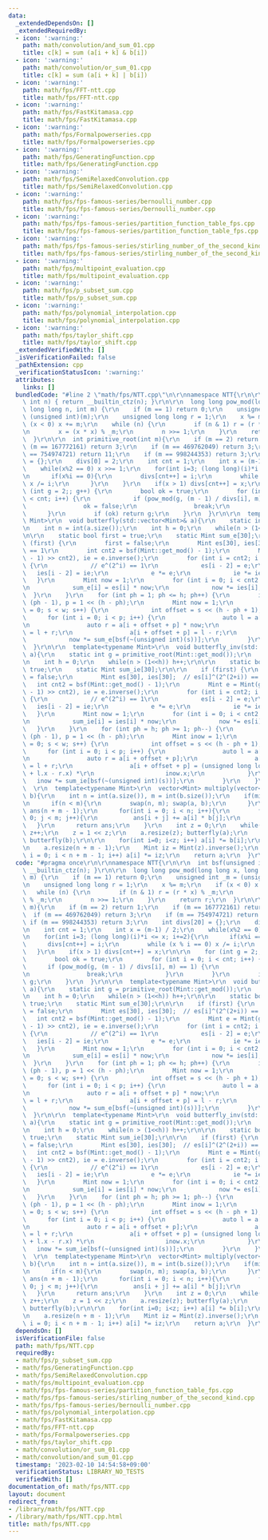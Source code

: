 ```yaml
---
data:
  _extendedDependsOn: []
  _extendedRequiredBy:
  - icon: ':warning:'
    path: math/convolution/and_sum_01.cpp
    title: c[k] = sum (a[i + k] & b[i])
  - icon: ':warning:'
    path: math/convolution/or_sum_01.cpp
    title: c[k] = sum (a[i + k] | b[i])
  - icon: ':warning:'
    path: math/fps/FFT-ntt.cpp
    title: math/fps/FFT-ntt.cpp
  - icon: ':warning:'
    path: math/fps/FastKitamasa.cpp
    title: math/fps/FastKitamasa.cpp
  - icon: ':warning:'
    path: math/fps/Formalpowerseries.cpp
    title: math/fps/Formalpowerseries.cpp
  - icon: ':warning:'
    path: math/fps/GeneratingFunction.cpp
    title: math/fps/GeneratingFunction.cpp
  - icon: ':warning:'
    path: math/fps/SemiRelaxedConvolution.cpp
    title: math/fps/SemiRelaxedConvolution.cpp
  - icon: ':warning:'
    path: math/fps/fps-famous-series/bernoulli_number.cpp
    title: math/fps/fps-famous-series/bernoulli_number.cpp
  - icon: ':warning:'
    path: math/fps/fps-famous-series/partition_function_table_fps.cpp
    title: math/fps/fps-famous-series/partition_function_table_fps.cpp
  - icon: ':warning:'
    path: math/fps/fps-famous-series/stirling_number_of_the_second_kind.cpp
    title: math/fps/fps-famous-series/stirling_number_of_the_second_kind.cpp
  - icon: ':warning:'
    path: math/fps/multipoint_evaluation.cpp
    title: math/fps/multipoint_evaluation.cpp
  - icon: ':warning:'
    path: math/fps/p_subset_sum.cpp
    title: math/fps/p_subset_sum.cpp
  - icon: ':warning:'
    path: math/fps/polynomial_interpolation.cpp
    title: math/fps/polynomial_interpolation.cpp
  - icon: ':warning:'
    path: math/fps/taylor_shift.cpp
    title: math/fps/taylor_shift.cpp
  _extendedVerifiedWith: []
  _isVerificationFailed: false
  _pathExtension: cpp
  _verificationStatusIcon: ':warning:'
  attributes:
    links: []
  bundledCode: "#line 2 \"math/fps/NTT.cpp\"\n\r\nnamespace NTT{\r\n\r\n  int bsf(unsigned\
    \ int n) { return __builtin_ctz(n); }\r\n\r\n  long long pow_mod(long long x,\
    \ long long n, int m) {\r\n    if (m == 1) return 0;\r\n    unsigned int _m =\
    \ (unsigned int)(m);\r\n    unsigned long long r = 1;\r\n    x %= m;\r\n    if\
    \ (x < 0) x += m;\r\n    while (n) {\r\n        if (n & 1) r = (r * x) % _m;\r\
    \n        x = (x * x) % _m;\r\n        n >>= 1;\r\n    }\r\n    return r;\r\n\
    \  }\r\n\r\n  int primitive_root(int m){\r\n    if (m == 2) return 1;\r\n    if\
    \ (m == 167772161) return 3;\r\n    if (m == 469762049) return 3;\r\n    if (m\
    \ == 754974721) return 11;\r\n    if (m == 998244353) return 3;\r\n    int divs[20]\
    \ = {};\r\n    divs[0] = 2;\r\n    int cnt = 1;\r\n    int x = (m-1) / 2;\r\n\
    \    while(x%2 == 0) x >>= 1;\r\n    for(int i=3; (long long)(i)*i <= x; i+=2){\r\
    \n      if(x%i == 0){\r\n        divs[cnt++] = i;\r\n        while (x % i == 0)\
    \ x /= i;\r\n      }\r\n    }\r\n    if(x > 1) divs[cnt++] = x;\r\n\r\n    for\
    \ (int g = 2;; g++) {\r\n        bool ok = true;\r\n        for (int i = 0; i\
    \ < cnt; i++) {\r\n            if (pow_mod(g, (m - 1) / divs[i], m) == 1) {\r\n\
    \                ok = false;\r\n                break;\r\n            }\r\n  \
    \      }\r\n        if (ok) return g;\r\n    }\r\n  }\r\n\r\n  template<typename\
    \ Mint>\r\n  void butterfly(std::vector<Mint>& a){\r\n    static int g = primitive_root(Mint::get_mod());\r\
    \n    int n = int(a.size());\r\n    int h = 0;\r\n    while(n > (1<<h)) h++;\r\
    \n\r\n    static bool first = true;\r\n    static Mint sum_e[30];\r\n\r\n    if\
    \ (first) {\r\n        first = false;\r\n        Mint es[30], ies[30];  // es[i]^(2^(2+i))\
    \ == 1\r\n        int cnt2 = bsf(Mint::get_mod() - 1);\r\n        Mint e = Mint(g).pow((Mint::get_mod()\
    \ - 1) >> cnt2), ie = e.inverse();\r\n        for (int i = cnt2; i >= 2; i--)\
    \ {\r\n            // e^(2^i) == 1\r\n            es[i - 2] = e;\r\n         \
    \   ies[i - 2] = ie;\r\n            e *= e;\r\n            ie *= ie;\r\n     \
    \   }\r\n        Mint now = 1;\r\n        for (int i = 0; i < cnt2 - 2; i++) {\r\
    \n            sum_e[i] = es[i] * now;\r\n            now *= ies[i];\r\n      \
    \  }\r\n    }\r\n    for (int ph = 1; ph <= h; ph++) {\r\n        int w = 1 <<\
    \ (ph - 1), p = 1 << (h - ph);\r\n        Mint now = 1;\r\n        for (int s\
    \ = 0; s < w; s++) {\r\n            int offset = s << (h - ph + 1);\r\n      \
    \      for (int i = 0; i < p; i++) {\r\n                auto l = a[i + offset];\r\
    \n                auto r = a[i + offset + p] * now;\r\n                a[i + offset]\
    \ = l + r;\r\n                a[i + offset + p] = l - r;\r\n            }\r\n\
    \            now *= sum_e[bsf(~(unsigned int)(s))];\r\n        }\r\n    }\r\n\
    \  }\r\n\r\n  template<typename Mint>\r\n  void butterfly_inv(std::vector<Mint>&\
    \ a){\r\n    static int g = primitive_root(Mint::get_mod());\r\n    int n = int(a.size());\r\
    \n    int h = 0;\r\n    while(n > (1<<h)) h++;\r\n\r\n    static bool first =\
    \ true;\r\n    static Mint sum_ie[30];\r\n\r\n    if (first) {\r\n        first\
    \ = false;\r\n        Mint es[30], ies[30];  // es[i]^(2^(2+i)) == 1\r\n     \
    \   int cnt2 = bsf(Mint::get_mod() - 1);\r\n        Mint e = Mint(g).pow((Mint::get_mod()\
    \ - 1) >> cnt2), ie = e.inverse();\r\n        for (int i = cnt2; i >= 2; i--)\
    \ {\r\n            // e^(2^i) == 1\r\n            es[i - 2] = e;\r\n         \
    \   ies[i - 2] = ie;\r\n            e *= e;\r\n            ie *= ie;\r\n     \
    \   }\r\n        Mint now = 1;\r\n        for (int i = 0; i < cnt2 - 2; i++) {\r\
    \n            sum_ie[i] = ies[i] * now;\r\n            now *= es[i];\r\n     \
    \   }\r\n    }\r\n    for (int ph = h; ph >= 1; ph--) {\r\n        int w = 1 <<\
    \ (ph - 1), p = 1 << (h - ph);\r\n        Mint inow = 1;\r\n        for (int s\
    \ = 0; s < w; s++) {\r\n            int offset = s << (h - ph + 1);\r\n      \
    \      for (int i = 0; i < p; i++) {\r\n                auto l = a[i + offset];\r\
    \n                auto r = a[i + offset + p];\r\n                a[i + offset]\
    \ = l + r;\r\n                a[i + offset + p] = (unsigned long long)(Mint::get_mod()\
    \ + l.x - r.x) *\r\n                    inow.x;\r\n            }\r\n         \
    \   inow *= sum_ie[bsf(~(unsigned int)(s))];\r\n        }\r\n    }\r\n  }\r\n\
    \  \r\n  template<typename Mint>\r\n  vector<Mint> multiply(vector<Mint> a, vector<Mint>\
    \ b){\r\n    int n = int(a.size()), m = int(b.size());\r\n    if(min(n,m) <= 60){\r\
    \n      if(n < m){\r\n        swap(n, m); swap(a, b);\r\n      }\r\n      vector<Mint>\
    \ ans(n + m - 1);\r\n      for(int i = 0; i < n; i++){\r\n        for(int j =\
    \ 0; j < m; j++){\r\n          ans[i + j] += a[i] * b[j];\r\n        }\r\n   \
    \   }\r\n      return ans;\r\n    }\r\n    int z = 0;\r\n    while(n+m-1 > (1<<z))\
    \ z++;\r\n    z = 1 << z;\r\n    a.resize(z); butterfly(a);\r\n    b.resize(z);\
    \ butterfly(b);\r\n\r\n    for(int i=0; i<z; i++) a[i] *= b[i];\r\n    butterfly_inv(a);\r\
    \n    a.resize(n + m - 1);\r\n    Mint iz = Mint(z).inverse();\r\n    for (int\
    \ i = 0; i < n + m - 1; i++) a[i] *= iz;\r\n    return a;\r\n  }\r\n}\r\n"
  code: "#pragma once\r\n\r\nnamespace NTT{\r\n\r\n  int bsf(unsigned int n) { return\
    \ __builtin_ctz(n); }\r\n\r\n  long long pow_mod(long long x, long long n, int\
    \ m) {\r\n    if (m == 1) return 0;\r\n    unsigned int _m = (unsigned int)(m);\r\
    \n    unsigned long long r = 1;\r\n    x %= m;\r\n    if (x < 0) x += m;\r\n \
    \   while (n) {\r\n        if (n & 1) r = (r * x) % _m;\r\n        x = (x * x)\
    \ % _m;\r\n        n >>= 1;\r\n    }\r\n    return r;\r\n  }\r\n\r\n  int primitive_root(int\
    \ m){\r\n    if (m == 2) return 1;\r\n    if (m == 167772161) return 3;\r\n  \
    \  if (m == 469762049) return 3;\r\n    if (m == 754974721) return 11;\r\n   \
    \ if (m == 998244353) return 3;\r\n    int divs[20] = {};\r\n    divs[0] = 2;\r\
    \n    int cnt = 1;\r\n    int x = (m-1) / 2;\r\n    while(x%2 == 0) x >>= 1;\r\
    \n    for(int i=3; (long long)(i)*i <= x; i+=2){\r\n      if(x%i == 0){\r\n  \
    \      divs[cnt++] = i;\r\n        while (x % i == 0) x /= i;\r\n      }\r\n \
    \   }\r\n    if(x > 1) divs[cnt++] = x;\r\n\r\n    for (int g = 2;; g++) {\r\n\
    \        bool ok = true;\r\n        for (int i = 0; i < cnt; i++) {\r\n      \
    \      if (pow_mod(g, (m - 1) / divs[i], m) == 1) {\r\n                ok = false;\r\
    \n                break;\r\n            }\r\n        }\r\n        if (ok) return\
    \ g;\r\n    }\r\n  }\r\n\r\n  template<typename Mint>\r\n  void butterfly(std::vector<Mint>&\
    \ a){\r\n    static int g = primitive_root(Mint::get_mod());\r\n    int n = int(a.size());\r\
    \n    int h = 0;\r\n    while(n > (1<<h)) h++;\r\n\r\n    static bool first =\
    \ true;\r\n    static Mint sum_e[30];\r\n\r\n    if (first) {\r\n        first\
    \ = false;\r\n        Mint es[30], ies[30];  // es[i]^(2^(2+i)) == 1\r\n     \
    \   int cnt2 = bsf(Mint::get_mod() - 1);\r\n        Mint e = Mint(g).pow((Mint::get_mod()\
    \ - 1) >> cnt2), ie = e.inverse();\r\n        for (int i = cnt2; i >= 2; i--)\
    \ {\r\n            // e^(2^i) == 1\r\n            es[i - 2] = e;\r\n         \
    \   ies[i - 2] = ie;\r\n            e *= e;\r\n            ie *= ie;\r\n     \
    \   }\r\n        Mint now = 1;\r\n        for (int i = 0; i < cnt2 - 2; i++) {\r\
    \n            sum_e[i] = es[i] * now;\r\n            now *= ies[i];\r\n      \
    \  }\r\n    }\r\n    for (int ph = 1; ph <= h; ph++) {\r\n        int w = 1 <<\
    \ (ph - 1), p = 1 << (h - ph);\r\n        Mint now = 1;\r\n        for (int s\
    \ = 0; s < w; s++) {\r\n            int offset = s << (h - ph + 1);\r\n      \
    \      for (int i = 0; i < p; i++) {\r\n                auto l = a[i + offset];\r\
    \n                auto r = a[i + offset + p] * now;\r\n                a[i + offset]\
    \ = l + r;\r\n                a[i + offset + p] = l - r;\r\n            }\r\n\
    \            now *= sum_e[bsf(~(unsigned int)(s))];\r\n        }\r\n    }\r\n\
    \  }\r\n\r\n  template<typename Mint>\r\n  void butterfly_inv(std::vector<Mint>&\
    \ a){\r\n    static int g = primitive_root(Mint::get_mod());\r\n    int n = int(a.size());\r\
    \n    int h = 0;\r\n    while(n > (1<<h)) h++;\r\n\r\n    static bool first =\
    \ true;\r\n    static Mint sum_ie[30];\r\n\r\n    if (first) {\r\n        first\
    \ = false;\r\n        Mint es[30], ies[30];  // es[i]^(2^(2+i)) == 1\r\n     \
    \   int cnt2 = bsf(Mint::get_mod() - 1);\r\n        Mint e = Mint(g).pow((Mint::get_mod()\
    \ - 1) >> cnt2), ie = e.inverse();\r\n        for (int i = cnt2; i >= 2; i--)\
    \ {\r\n            // e^(2^i) == 1\r\n            es[i - 2] = e;\r\n         \
    \   ies[i - 2] = ie;\r\n            e *= e;\r\n            ie *= ie;\r\n     \
    \   }\r\n        Mint now = 1;\r\n        for (int i = 0; i < cnt2 - 2; i++) {\r\
    \n            sum_ie[i] = ies[i] * now;\r\n            now *= es[i];\r\n     \
    \   }\r\n    }\r\n    for (int ph = h; ph >= 1; ph--) {\r\n        int w = 1 <<\
    \ (ph - 1), p = 1 << (h - ph);\r\n        Mint inow = 1;\r\n        for (int s\
    \ = 0; s < w; s++) {\r\n            int offset = s << (h - ph + 1);\r\n      \
    \      for (int i = 0; i < p; i++) {\r\n                auto l = a[i + offset];\r\
    \n                auto r = a[i + offset + p];\r\n                a[i + offset]\
    \ = l + r;\r\n                a[i + offset + p] = (unsigned long long)(Mint::get_mod()\
    \ + l.x - r.x) *\r\n                    inow.x;\r\n            }\r\n         \
    \   inow *= sum_ie[bsf(~(unsigned int)(s))];\r\n        }\r\n    }\r\n  }\r\n\
    \  \r\n  template<typename Mint>\r\n  vector<Mint> multiply(vector<Mint> a, vector<Mint>\
    \ b){\r\n    int n = int(a.size()), m = int(b.size());\r\n    if(min(n,m) <= 60){\r\
    \n      if(n < m){\r\n        swap(n, m); swap(a, b);\r\n      }\r\n      vector<Mint>\
    \ ans(n + m - 1);\r\n      for(int i = 0; i < n; i++){\r\n        for(int j =\
    \ 0; j < m; j++){\r\n          ans[i + j] += a[i] * b[j];\r\n        }\r\n   \
    \   }\r\n      return ans;\r\n    }\r\n    int z = 0;\r\n    while(n+m-1 > (1<<z))\
    \ z++;\r\n    z = 1 << z;\r\n    a.resize(z); butterfly(a);\r\n    b.resize(z);\
    \ butterfly(b);\r\n\r\n    for(int i=0; i<z; i++) a[i] *= b[i];\r\n    butterfly_inv(a);\r\
    \n    a.resize(n + m - 1);\r\n    Mint iz = Mint(z).inverse();\r\n    for (int\
    \ i = 0; i < n + m - 1; i++) a[i] *= iz;\r\n    return a;\r\n  }\r\n}\r\n"
  dependsOn: []
  isVerificationFile: false
  path: math/fps/NTT.cpp
  requiredBy:
  - math/fps/p_subset_sum.cpp
  - math/fps/GeneratingFunction.cpp
  - math/fps/SemiRelaxedConvolution.cpp
  - math/fps/multipoint_evaluation.cpp
  - math/fps/fps-famous-series/partition_function_table_fps.cpp
  - math/fps/fps-famous-series/stirling_number_of_the_second_kind.cpp
  - math/fps/fps-famous-series/bernoulli_number.cpp
  - math/fps/polynomial_interpolation.cpp
  - math/fps/FastKitamasa.cpp
  - math/fps/FFT-ntt.cpp
  - math/fps/Formalpowerseries.cpp
  - math/fps/taylor_shift.cpp
  - math/convolution/or_sum_01.cpp
  - math/convolution/and_sum_01.cpp
  timestamp: '2023-02-10 14:54:58+09:00'
  verificationStatus: LIBRARY_NO_TESTS
  verifiedWith: []
documentation_of: math/fps/NTT.cpp
layout: document
redirect_from:
- /library/math/fps/NTT.cpp
- /library/math/fps/NTT.cpp.html
title: math/fps/NTT.cpp
---
```

